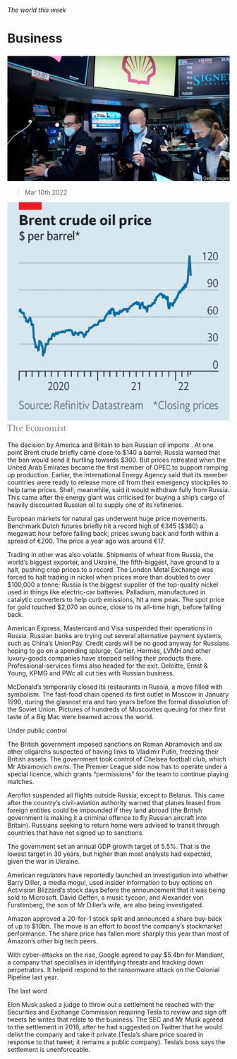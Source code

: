 ###### The world this week

# Business 

#####  

![image](images/20220312_wwp501.jpg) 

> Mar 10th 2022 

![image](images/20220312_WWC566.png) 


The decision by America and Britain to ban Russian oil imports . At one point Brent crude briefly came close to $140 a barrel; Russia warned that the ban would send it hurtling towards $300. But prices retreated when the United Arab Emirates became the first member of OPEC to support ramping up production. Earlier, the International Energy Agency said that its member countries were ready to release more oil from their emergency stockpiles to help tame prices. Shell, meanwhile, said it would withdraw fully from Russia. This came after the energy giant was criticised for buying a ship’s cargo of heavily discounted Russian oil to supply one of its refineries.

European markets for natural gas underwent huge price movements. Benchmark Dutch futures briefly hit a record high of €345 ($380) a megawatt hour before falling back; prices swung back and forth within a spread of €200. The price a year ago was around €17.


Trading in other  was also volatile. Shipments of wheat from Russia, the world’s biggest exporter, and Ukraine, the fifth-biggest, have ground to a halt, pushing crop prices to a record. The London Metal Exchange was forced to halt trading in nickel when prices more than doubled to over $100,000 a tonne; Russia is the biggest supplier of the top-quality nickel used in things like electric-car batteries. Palladium, manufactured in catalytic converters to help curb emissions, hit a new peak. The spot price for gold touched $2,070 an ounce, close to its all-time high, before falling back.

American Express, Mastercard and Visa suspended their operations in Russia. Russian banks are trying out several alternative payment systems, such as China’s UnionPay. Credit cards will be no good anyway for Russians hoping to go on a spending splurge; Cartier, Hermès, LVMH and other luxury-goods companies have stopped selling their products there. Professional-services firms also headed for the exit. Deloitte, Ernst &amp; Young, KPMG and PWc all cut ties with Russian business.

McDonald’s temporarily closed its restaurants in Russia, a move filled with symbolism. The fast-food chain opened its first outlet in Moscow in January 1990, during the glasnost era and two years before the formal dissolution of the Soviet Union. Pictures of hundreds of Muscovites queuing for their first taste of a Big Mac were beamed across the world.

Under public control

The British government imposed sanctions on Roman Abramovich and six other oligarchs suspected of having links to Vladimir Putin, freezing their British assets. The government took control of Chelsea football club, which Mr Abramovich owns. The Premier League side now has to operate under a special licence, which grants “permissions” for the team to continue playing matches.

Aeroflot suspended all flights outside Russia, except to Belarus. This came after the country’s civil-aviation authority warned  that planes leased from foreign entities could be impounded if they land abroad (the British government is making it a criminal offence to fly Russian aircraft into Britain). Russians seeking to return home were advised to transit through countries that have not signed up to sanctions.

The  government set an annual GDP growth target of 5.5%. That is the lowest target in 30 years, but higher than most analysts had expected, given the war in Ukraine.

American regulators have reportedly launched an investigation into whether Barry Diller, a media mogul, used insider information to buy options on Activision Blizzard’s stock days before the announcement that it was being sold to Microsoft. David Geffen, a music tycoon, and Alexander von Furstenberg, the son of Mr Diller’s wife, are also being investigated.

Amazon approved a 20-for-1 stock split and announced a share buy-back of up to $10bn. The move is an effort to boost the company’s stockmarket performance. The share price has fallen more sharply this year than most of Amazon’s other big tech peers.

With cyber-attacks on the rise, Google agreed to pay $5.4bn for Mandiant, a company that specialises in identifying threats and tracking down perpetrators. It helped respond to the ransomware attack on the Colonial Pipeline last year.

The last word

Elon Musk asked a judge to throw out a settlement he reached with the Securities and Exchange Commission requiring Tesla to review and sign off tweets he writes that relate to the business. The SEC and Mr Musk agreed to the settlement in 2018, after he had suggested on Twitter that he would delist the company and take it private (Tesla’s share price soared in response to that tweet; it remains a public company). Tesla’s boss says the settlement is unenforceable.

